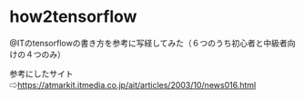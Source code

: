 # how2tensorflow
@ITのtensorflowの書き方を参考に写経してみた（６つのうち初心者と中級者向けの４つのみ）

参考にしたサイト⇨https://atmarkit.itmedia.co.jp/ait/articles/2003/10/news016.html
